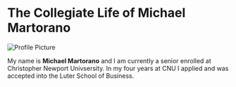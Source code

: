 # The Collegiate Life of Michael Martorano
![Profile Picture](https://Mmart04.github.io/BlogMart/images/Profile.jpg)

My name is **Michael Martorano** and I am currently a senior enrolled at Christopher Newport Univsersity. In my four years at CNU I applied and was accepted into the Luter School of Business.
